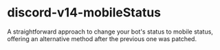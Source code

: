 # discord-v14-mobileStatus
A straightforward approach to change your bot's status to mobile status, offering an alternative method after the previous one was patched.
